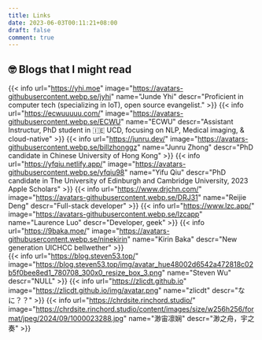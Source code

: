 ```yaml
---
title: Links
date: 2023-06-03T00:11:21+08:00
draft: false
comment: true
---
```


## 🤓 Blogs that I might read 

{{< info url="https://yhi.moe" image="https://avatars-githubusercontent.webp.se/jyhi" name="Junde Yhi" descr="Proficient in computer tech (specializing in IoT), open source evangelist." >}} 
{{< info url="https://ecwuuuuu.com/" image="https://avatars-githubusercontent.webp.se/ECWU" name="ECWU" descr="Assistant Instructur, PhD student in  🇮🇪 UCD,  focusing on NLP, Medical imaging, & cloud-native" >}} 
{{< info url="https://junru.dev/" image="https://avatars-githubusercontent.webp.se/billzhonggz" name="Junru Zhong" descr="PhD candidate in Chinese University of Hong Kong" >}} 
{{< info url="https://yfqiu.netlify.app/" image="https://avatars-githubusercontent.webp.se/yfqiu98" name="Yifu Qiu" descr="PhD candidate in The University of Edinburgh and Cambridge University, 2023 Apple Scholars" >}} 
{{< info url="https://www.drjchn.com/" image="https://avatars-githubusercontent.webp.se/DRJ31" name="Reijie Deng" descr="Full-stack developer" >}} 
{{< info url="https://www.lzc.app/" image="https://avatars-githubusercontent.webp.se/lzcapp" name="Laurence Luo" descr="Developer, geek" >}} 
{{< info url="https://9baka.moe/" image="https://avatars-githubusercontent.webp.se/ninekirin" name="Kirin Baka" descr="New generation UICHCC bellwether" >}}  
{{< info url="https://blog.steven53.top/" image="https://blog.steven53.top/img/avatar_hue48002d6542a472818c02b5f0bee8ed1_780708_300x0_resize_box_3.png" name="Steven Wu" descr="NULL" >}} 
{{< info url="https://zlicdt.github.io" image="https://zlicdt.github.io/img/avatar.png" name="zlicdt" descr="なに？？" >}}
{{< info url="https://chrdsite.rinchord.studio/" image="https://chrdsite.rinchord.studio/content/images/size/w256h256/format/jpeg/2024/09/1000023288.jpg" name="渺宙凛娴" descr="渺之舟，宇之奏" >}}